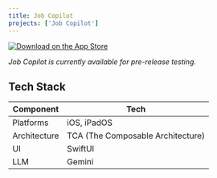 ```yaml
---
title: Job Copilot
projects: ['Job Copilot']
---
```

<a href="https://apps.apple.com/app/kaomoji-fonts-aesthetext/id6502849857">
  <img src="https://developer.apple.com/app-store/marketing/guidelines/images/badge-download-on-the-app-store.svg" alt="Download on the App Store">
</a>

*Job Copilot is currently available for pre-release testing.*

## Tech Stack 
| Component    | Tech                              |
| ------------ | --------------------------------- |
| Platforms    | iOS, iPadOS                       |
| Architecture | TCA (The Composable Architecture) |
| UI           | SwiftUI                           |
| LLM          | Gemini                            |



